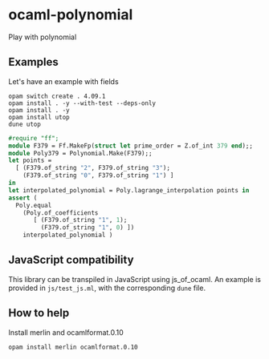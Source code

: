 # ocaml-polynomial

Play with polynomial

## Examples

Let's have an example with fields
```shell
opam switch create . 4.09.1
opam install . -y --with-test --deps-only
opam install . -y
opam install utop
dune utop
```

```ocaml
#require "ff";
module F379 = Ff.MakeFp(struct let prime_order = Z.of_int 379 end);;
module Poly379 = Polynomial.Make(F379);;
let points =
  [ (F379.of_string "2", F379.of_string "3");
    (F379.of_string "0", F379.of_string "1") ]
in
let interpolated_polynomial = Poly.lagrange_interpolation points in
assert (
  Poly.equal
    (Poly.of_coefficients
       [ (F379.of_string "1", 1);
         (F379.of_string "1", 0) ])
    interpolated_polynomial )

```

## JavaScript compatibility

This library can be transpiled in JavaScript using js_of_ocaml.
An example is provided in `js/test_js.ml`, with the corresponding `dune` file.

## How to help

Install merlin and ocamlformat.0.10
```
opam install merlin ocamlformat.0.10
```
